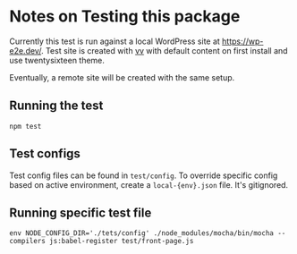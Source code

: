 Notes on Testing this package
=============================

Currently this test is run against a local WordPress site at https://wp-e2e.dev/.
Test site is created with [vv](https://github.com/bradp/vv) with default content
on first install and use twentysixteen theme.

Eventually, a remote site will be created with the same setup.

## Running the test

```
npm test
```

## Test configs

Test config files can be found in `test/config`. To override specific config based on active environment, create a `local-{env}.json` file. It's gitignored.

## Running specific test file

```
env NODE_CONFIG_DIR='./tets/config' ./node_modules/mocha/bin/mocha --compilers js:babel-register test/front-page.js
```
